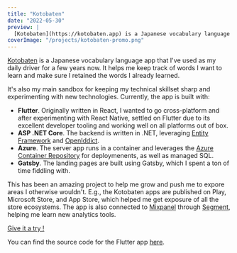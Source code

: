 ```yaml
---
title: "Kotobaten"
date: "2022-05-30"
preview: |
  [Kotobaten](https://kotobaten.app) is a Japanese vocabulary language app that I've used as my daily driver for a few years now. It's been rewritten a few times, currently it's build on top of ASP.NET Core, Flutter, and Azure.
coverImage: "/projects/kotobaten-promo.png"
---
```


[Kotobaten](https://kotobaten.app) is a Japanese vocabulary language app that I've used as my daily driver for a few years now. It helps me keep track of words I want to learn and make sure I retained the words I already learned.

It's also my main sandbox for keeping my technical skillset sharp and experimenting with new technologies. Currently, the app is built with:

- **Flutter**. Originally written in React, I wanted to go cross-platform and after experimenting with React Native, settled on Flutter due to its excellent developer tooling and working well on all platforms out of box.
- **ASP .NET Core**. The backend is written in .NET, leveraging [Entity Framework](https://docs.microsoft.com/en-us/ef/) and [OpenIddict](https://github.com/openiddict/openiddict-core).
- **Azure**. The server app runs in a container and leverages the [Azure Container Repository](https://docs.microsoft.com/en-us/azure/container-registry/container-registry-tasks-overview) for deploymenents, as well as managed SQL.
- **Gatsby**. The landing pages are built using Gatsby, which I spent a ton of time fiddling with.

This has been an amazing project to help me grow and push me to expore areas I otherwise wouldn't. E.g., the Kotobaten apps are published on Play, Microsoft Store, and App Store, which helped me get exposure of all the store ecosystems. The app is also connected to [Mixpanel](https://mixpanel.com) through [Segment](https://segment.com/), helping me learn new analytics tools.

[Give it a try !](https://kotobaten.app)

You can find the source code for the Flutter app [here](https://github.com/jankratochvilcz/kotobaten-flutter/).
